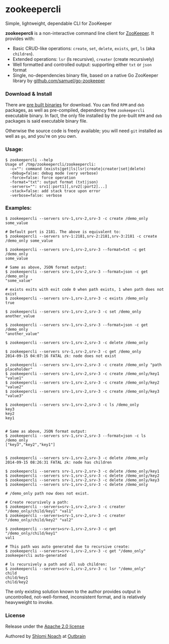 zookeepercli
============

Simple, lightweight, dependable CLI for ZooKeeper

**zookeepercli** is a non-interactive command line client for [ZooKeeper](http://zookeeper.apache.org/). It provides with:

 * Basic CRUD-like operations: `create`, `set`, `delete`, `exists`, `get`, `ls` (aka `children`).
 * Extended operations: `lsr` (ls recursive), `creater` (create recursively)
 * Well formatted and controlled output: supporting either `txt` or `json` format
 * Single, no-dependencies binary file, based on a native Go ZooKeeper library by [github.com/samuel/go-zookeeper](http://github.com/samuel/go-zookeeper)

### Download & Install

There are [pre built binaries](https://github.com/outbrain/zookeepercli/releases) for download.
You can find `RPM` and `deb` packages, as well as pre-compiled, dependency free `zookeepercli` executable binary.
In fact, the only file installed by the pre-built `RPM` and `deb` packages is said executable binary file. 

Otherwise the source code is freely available; you will need `git` installed as well as `go`, and you're on you own.

  
### Usage:

    $ zookeepercli --help
    Usage of /tmp/zookeepercli/zookeepercli:
      -c="": command (exists|get|ls|lsr|create|creater|set|delete)
      -debug=false: debug mode (very verbose)
      -force=false: force operation
      -format="txt": output format (txt|json)
      -servers="": srv1[:port1][,srv2[:port2]...]
      -stack=false: add stack trace upon error
      -verbose=false: verbose
    

### Examples:
    
    
    $ zookeepercli --servers srv-1,srv-2,srv-3 -c create /demo_only some_value
    
    # Default port is 2181. The above is equivalent to:
    $ zookeepercli --servers srv-1:2181,srv-2:2181,srv-3:2181 -c create /demo_only some_value
    
    $ zookeepercli --servers srv-1,srv-2,srv-3 --format=txt -c get /demo_only
    some_value
    
    # Same as above, JSON format output:
    $ zookeepercli --servers srv-1,srv-2,srv-3 --format=json -c get /demo_only
    "some_value"
    
    # exists exits with exit code 0 when path exists, 1 when path does not exist 
    $ zookeepercli --servers srv-1,srv-2,srv-3 -c exists /demo_only
    true
    
    $ zookeepercli --servers srv-1,srv-2,srv-3 -c set /demo_only another_value
    
    $ zookeepercli --servers srv-1,srv-2,srv-3 --format=json -c get /demo_only
    "another_value"
    
    $ zookeepercli --servers srv-1,srv-2,srv-3 -c delete /demo_only
    
    $ zookeepercli --servers srv-1,srv-2,srv-3 -c get /demo_only
    2014-09-15 04:07:16 FATAL zk: node does not exist
    
    $ zookeepercli --servers srv-1,srv-2,srv-3 -c create /demo_only "path placeholder"
    $ zookeepercli --servers srv-1,srv-2,srv-3 -c create /demo_only/key1 "value1"
    $ zookeepercli --servers srv-1,srv-2,srv-3 -c create /demo_only/key2 "value2"
    $ zookeepercli --servers srv-1,srv-2,srv-3 -c create /demo_only/key3 "value3"
    
    $ zookeepercli --servers srv-1,srv-2,srv-3 -c ls /demo_only
    key3
    key2
    key1
    
    
    # Same as above, JSON format output:
    $ zookeepercli --servers srv-1,srv-2,srv-3 --format=json -c ls /demo_only
    ["key3","key2","key1"]
    
    
    $ zookeepercli --servers srv-1,srv-2,srv-3 -c delete /demo_only
    2014-09-15 08:26:31 FATAL zk: node has children
    
    $ zookeepercli --servers srv-1,srv-2,srv-3 -c delete /demo_only/key1
    $ zookeepercli --servers srv-1,srv-2,srv-3 -c delete /demo_only/key2
    $ zookeepercli --servers srv-1,srv-2,srv-3 -c delete /demo_only/key3
    $ zookeepercli --servers srv-1,srv-2,srv-3 -c delete /demo_only

    # /demo_only path now does not exist.
    
    # Create recursively a path:
    $ zookeepercli --servers=srv-1,srv-2,srv-3 -c creater "/demo_only/child/key1" "val1"
    $ zookeepercli --servers=srv-1,srv-2,srv-3 -c creater "/demo_only/child/key2" "val2"

    $ zookeepercli --servers=srv-1,srv-2,srv-3 -c get "/demo_only/child/key1"
    val1

    # This path was auto generated due to recursive create:
    $ zookeepercli --servers=srv-1,srv-2,srv-3 -c get "/demo_only" 
    zookeepercli auto-generated
    
    # ls recursively a path and all sub children:
    $ zookeepercli --servers=srv-1,srv-2,srv-3 -c lsr "/demo_only" 
    child
    child/key1
    child/key2
    
 
The only existing solution known to the author provides output in uncontrolled, not-well-formed, inconsistent format, and is relatively heavyweight to invoke.

### License

Release under the [Apache 2.0 license](https://github.com/outbrain/zookeepercli/blob/master/LICENSE)

Authored by [Shlomi Noach](https://github.com/shlomi-noach) at [Outbrain](https://github.com/outbrain)
 
 
 
 

 
